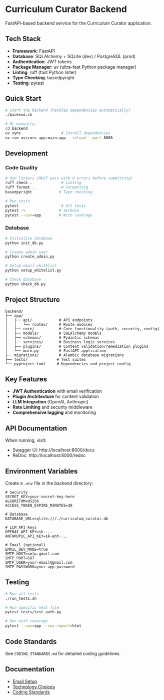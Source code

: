 # Curriculum Curator Backend

FastAPI-based backend service for the Curriculum Curator application.

## Tech Stack

- **Framework**: FastAPI
- **Database**: SQLAlchemy + SQLite (dev) / PostgreSQL (prod)
- **Authentication**: JWT tokens
- **Package Manager**: uv (ultra-fast Python package manager)
- **Linting**: ruff (fast Python linter)
- **Type Checking**: basedpyright
- **Testing**: pytest

## Quick Start

```bash
# Start the backend (handles dependencies automatically)
./backend.sh

# Or manually:
cd backend
uv sync                  # Install dependencies
uv run uvicorn app.main:app --reload --port 8000
```

## Development

### Code Quality

```bash
# Run linters (MUST pass with 0 errors before committing)
ruff check .             # Linting
ruff format .            # Formatting
basedpyright            # Type checking

# Run tests
pytest                   # All tests
pytest -v               # Verbose
pytest --cov=app        # With coverage
```

### Database

```bash
# Initialize database
python init_db.py

# Create admin user
python create_admin.py

# Setup email whitelist
python setup_whitelist.py

# Check database
python check_db.py
```

## Project Structure

```
backend/
├── app/
│   ├── api/            # API endpoints
│   │   └── routes/     # Route modules
│   ├── core/           # Core functionality (auth, security, config)
│   ├── models/         # SQLAlchemy models
│   ├── schemas/        # Pydantic schemas
│   ├── services/       # Business logic services
│   ├── plugins/        # Content validation/remediation plugins
│   └── main.py         # FastAPI application
├── migrations/         # Alembic database migrations
├── tests/             # Test suites
└── pyproject.toml     # Dependencies and project config
```

## Key Features

- **JWT Authentication** with email verification
- **Plugin Architecture** for content validation
- **LLM Integration** (OpenAI, Anthropic)
- **Rate Limiting** and security middleware
- **Comprehensive logging** and monitoring

## API Documentation

When running, visit:
- Swagger UI: http://localhost:8000/docs
- ReDoc: http://localhost:8000/redoc

## Environment Variables

Create a `.env` file in the backend directory:

```env
# Security
SECRET_KEY=your-secret-key-here
ALGORITHM=HS256
ACCESS_TOKEN_EXPIRE_MINUTES=30

# Database
DATABASE_URL=sqlite:///./curriculum_curator.db

# LLM API Keys
OPENAI_API_KEY=sk-...
ANTHROPIC_API_KEY=sk-ant-...

# Email (optional)
EMAIL_DEV_MODE=true
SMTP_HOST=smtp.gmail.com
SMTP_PORT=587
SMTP_USER=your-email@gmail.com
SMTP_PASSWORD=your-app-password
```

## Testing

```bash
# Run all tests
./run_tests.sh

# Run specific test file
pytest tests/test_auth.py

# Run with coverage
pytest --cov=app --cov-report=html
```

## Code Standards

See `CODING_STANDARDS.md` for detailed coding guidelines.

## Documentation

- [Email Setup](EMAIL_SETUP.md)
- [Technology Choices](TECHNOLOGY_CHOICES.md)
- [Coding Standards](CODING_STANDARDS.md)